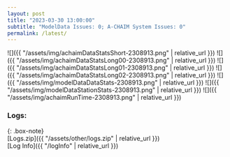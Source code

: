 ```yaml
---
layout: post
title: "2023-03-30 13:00:00"
subtitle: "ModelData Issues: 0; A-CHAIM System Issues: 0"
permalink: /latest/
---
```


![]({{ "/assets/img/achaimDataStatsShort-2308913.png" | relative_url }})
![]({{ "/assets/img/achaimDataStatsLong00-2308913.png" | relative_url }})
![]({{ "/assets/img/achaimDataStatsLong01-2308913.png" | relative_url }})
![]({{ "/assets/img/achaimDataStatsLong02-2308913.png" | relative_url }})
![]({{ "/assets/img/modelDataDataStats-2308913.png" | relative_url }})
![]({{ "/assets/img/modelDataStationStats-2308913.png" | relative_url }})
![]({{ "/assets/img/achaimRunTime-2308913.png" | relative_url }})





### Logs:  
  
{: .box-note}  
[Logs.zip]({{ "/assets/other/logs.zip" | relative_url }})  
[Log Info]({{ "/logInfo" | relative_url }})  

